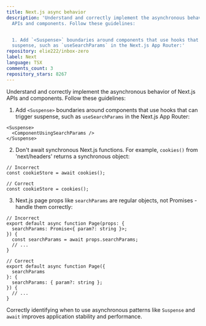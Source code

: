 ```yaml
---
title: Next.js async behavior
description: 'Understand and correctly implement the asynchronous behavior of Next.js
  APIs and components. Follow these guidelines:


  1. Add `<Suspense>` boundaries around components that use hooks that can trigger
  suspense, such as `useSearchParams` in the Next.js App Router:'
repository: elie222/inbox-zero
label: Next
language: TSX
comments_count: 3
repository_stars: 8267
---
```


Understand and correctly implement the asynchronous behavior of Next.js APIs and components. Follow these guidelines:

1. Add `<Suspense>` boundaries around components that use hooks that can trigger suspense, such as `useSearchParams` in the Next.js App Router:

```tsx
<Suspense>
  <ComponentUsingSearchParams />
</Suspense>
```

2. Don't await synchronous Next.js functions. For example, `cookies()` from 'next/headers' returns a synchronous object:

```tsx
// Incorrect
const cookieStore = await cookies();

// Correct
const cookieStore = cookies();
```

3. Next.js page props like `searchParams` are regular objects, not Promises - handle them correctly:

```tsx
// Incorrect
export default async function Page(props: {
  searchParams: Promise<{ param?: string }>;
}) {
  const searchParams = await props.searchParams;
  // ...
}

// Correct
export default async function Page({ 
  searchParams 
}: {
  searchParams: { param?: string };
}) {
  // ...
}
```

Correctly identifying when to use asynchronous patterns like `Suspense` and `await` improves application stability and performance.